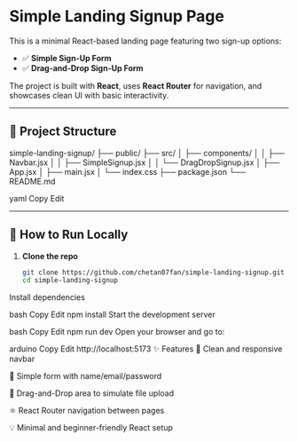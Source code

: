 # Simple Landing Signup Page

This is a minimal React-based landing page featuring two sign-up options:

- ✅ **Simple Sign-Up Form**
- ✅ **Drag-and-Drop Sign-Up Form**

The project is built with **React**, uses **React Router** for navigation, and showcases clean UI with basic interactivity.

---

## 📁 Project Structure

simple-landing-signup/
├── public/
├── src/
│ ├── components/
│ │ ├── Navbar.jsx
│ │ ├── SimpleSignup.jsx
│ │ └── DragDropSignup.jsx
│ ├── App.jsx
│ ├── main.jsx
│ └── index.css
├── package.json
└── README.md

yaml
Copy
Edit

---

## 🚀 How to Run Locally

1. **Clone the repo**
   ```bash
   git clone https://github.com/chetan07fan/simple-landing-signup.git
   cd simple-landing-signup
Install dependencies

bash
Copy
Edit
npm install
Start the development server

bash
Copy
Edit
npm run dev
Open your browser and go to:

arduino
Copy
Edit
http://localhost:5173
✨ Features
🧭 Clean and responsive navbar

📝 Simple form with name/email/password

📂 Drag-and-Drop area to simulate file upload

⚛️ React Router navigation between pages

💡 Minimal and beginner-friendly React setup

